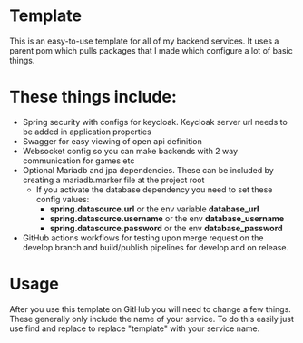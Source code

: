 # Template

This is an easy-to-use template for all of my backend services. 
It uses a parent pom which pulls packages that I made which configure a lot of basic things.

# These things include:
- Spring security with configs for keycloak. Keycloak server url needs to be added in application properties
- Swagger for easy viewing of open api definition
- Websocket config so you can make backends with 2 way communication for games etc
- Optional Mariadb and jpa dependencies. These can be included by creating a mariadb.marker file at the project root
  - If you activate the database dependency you need to set these config values:
    - **spring.datasource.url** or the env variable **database_url**
    - **spring.datasource.username** or the env **database_username**
    - **spring.datasource.password** or the env **database_password**
- GitHub actions workflows for testing upon merge request on the develop branch and build/publish pipelines for develop and on release.

# Usage

After you use this template on GitHub you will need to change a few things. These generally only include the name of your service.
To do this easily just use find and replace to replace "template" with your service name.
